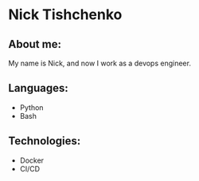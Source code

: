 # Nick Tishchenko

## About me:

My name is Nick, and now I work as a devops engineer.

## Languages:
- Python
- Bash


## Technologies:

- Docker
- CI/CD
